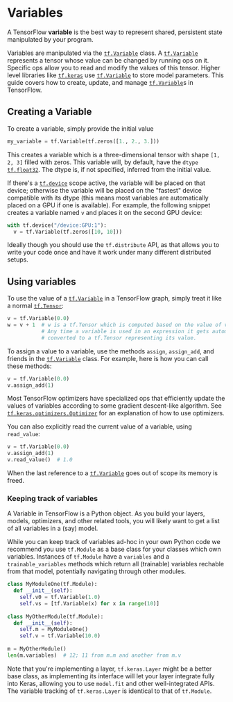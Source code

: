 # Variables

A TensorFlow **variable** is the best way to represent shared, persistent state
manipulated by your program.

Variables are manipulated via the <a href="../../api_docs/python/tf/Variable.md"><code>tf.Variable</code></a> class. A <a href="../../api_docs/python/tf/Variable.md"><code>tf.Variable</code></a>
represents a tensor whose value can be changed by running ops on it.  Specific
ops allow you to read and modify the values of this tensor. Higher level
libraries like <a href="../../api_docs/python/tf/keras.md"><code>tf.keras</code></a> use <a href="../../api_docs/python/tf/Variable.md"><code>tf.Variable</code></a> to store model parameters. This
guide covers how to create, update, and manage <a href="../../api_docs/python/tf/Variable.md"><code>tf.Variable</code></a>s in TensorFlow.

## Creating a Variable

To create a variable, simply provide the initial value

``` python
my_variable = tf.Variable(tf.zeros([1., 2., 3.]))
```

This creates a variable which is a three-dimensional tensor with shape `[1, 2,
3]` filled with zeros. This variable will, by default, have the `dtype`
<a href="../../api_docs/python/tf.md#float32"><code>tf.float32</code></a>. The dtype is, if not specified, inferred from the initial
value. 

If there's a <a href="../../api_docs/python/tf/device.md"><code>tf.device</code></a> scope active, the variable will be placed on that
device; otherwise the variable will be placed on the "fastest" device compatible
with its dtype (this means most variables are automatically placed on a GPU if
one is available). For example, the following snippet creates a variable named
`v` and places it on the second GPU device:

``` python
with tf.device("/device:GPU:1"):
  v = tf.Variable(tf.zeros([10, 10]))
```

Ideally though you should use the `tf.distribute` API, as that allows you to
write your code once and have it work under many different distributed setups.

## Using variables

To use the value of a <a href="../../api_docs/python/tf/Variable.md"><code>tf.Variable</code></a> in a TensorFlow graph, simply treat it like
a normal <a href="../../api_docs/python/tf/Tensor.md"><code>tf.Tensor</code></a>:

``` python
v = tf.Variable(0.0)
w = v + 1  # w is a tf.Tensor which is computed based on the value of v.
           # Any time a variable is used in an expression it gets automatically
           # converted to a tf.Tensor representing its value.
```

To assign a value to a variable, use the methods `assign`, `assign_add`, and
friends in the <a href="../../api_docs/python/tf/Variable.md"><code>tf.Variable</code></a> class. For example, here is how you can call these
methods:

``` python
v = tf.Variable(0.0)
v.assign_add(1)
```

Most TensorFlow optimizers have specialized ops that efficiently update the
values of variables according to some gradient descent-like algorithm. See
<a href="../../api_docs/python/tf/keras/optimizers/Optimizer.md"><code>tf.keras.optimizers.Optimizer</code></a> for an explanation of how to use optimizers.

You can also explicitly read the current value of a variable, using
`read_value`:

```python
v = tf.Variable(0.0)
v.assign_add(1)
v.read_value()  # 1.0
```

When the last reference to a <a href="../../api_docs/python/tf/Variable.md"><code>tf.Variable</code></a> goes out of scope its memory is
freed.

### Keeping track of variables

A Variable in TensorFlow is a Python object. As you build your layers, models,
optimizers, and other related tools, you will likely want to get a list of all
variables in a (say) model.

While you can keep track of variables ad-hoc in your own Python code we
recommend you use `tf.Module` as a base class for your classes which own
variables. Instances of `tf.Module` have a `variables` and a
`trainable_variables` methods which return all (trainable) variables rechable
from that model, potentially navigating through other modules.

```python
class MyModuleOne(tf.Module):
  def __init__(self):
    self.v0 = tf.Variable(1.0)
    self.vs = [tf.Variable(x) for x in range(10)]
    
class MyOtherModule(tf.Module):
  def __init__(self):
    self.m = MyModuleOne()
    self.v = tf.Variable(10.0)
    
m = MyOtherModule()
len(m.variables)  # 12; 11 from m.m and another from m.v

```

Note that you're implementing a layer, `tf.keras.Layer` might be a better base
class, as implementing its interface will let your layer integrate fully into
Keras, allowing you to use `model.fit` and other well-integrated APIs. The
variable tracking of `tf.keras.Layer` is identical to that of `tf.Module`.




